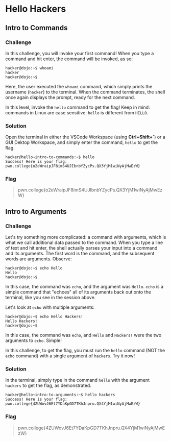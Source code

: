 # Hello Hackers

## Intro to Commands

### Challenge

In this challenge, you will invoke your first command! When you type a command and hit enter, the command will be invoked, as so:

```
hacker@dojo:~$ whoami
hacker
hacker@dojo:~$
```
Here, the user executed the `whoami` command, which simply prints the username (`hacker`) to the terminal. When the command terminates, the shell once again displays the prompt, ready for the next command.

In this level, invoke the `hello` command to get the flag! Keep in mind: commands in Linux are case sensitive: `hello` is different from `HELLO`.

### Solution

Open the terminal in either the VSCode Workspace (using **Ctrl+Shift+\`**) or a GUI Dektop Workspace, and simply enter the command, `hello` to get the flag.   
```
hacker@hello~intro-to-commands:~$ hello
Success! Here is your flag:
pwn.college{o2eWraipJF8imS4UJIbnbYZycPs.QX3YjM1wiNyAjMwEzW}
```

### Flag
> pwn.college{o2eWraipJF8imS4UJIbnbYZycPs.QX3YjM1wiNyAjMwEzW}

## Intro to Arguments

### Challenge

Let's try something more complicated: a command with arguments, which is what we call additional data passed to the command. When you type a line of text and hit enter, the shell actually parses your input into a command and its arguments. The first word is the command, and the subsequent words are arguments. Observe:
```
hacker@dojo:~$ echo Hello
Hello
hacker@dojo:~$
```
In this case, the command was `echo`, and the argument was `Hello`. `echo` is a simple command that "echoes" all of its arguments back out onto the terminal, like you see in the session above.

Let's look at `echo` with multiple arguments:
```
hacker@dojo:~$ echo Hello Hackers!
Hello Hackers!
hacker@dojo:~$
```
In this case, the command was `echo`, and `Hello` and `Hackers!` were the two arguments to `echo`. Simple!

In this challenge, to get the flag, you must run the `hello` command (NOT the `echo` command) with a single argument of `hackers`. Try it now!

### Solution  

In the terminal, simply type in the command `hello` with the argument `hackers` to get the flag, as demonstrated.
```
hacker@hello~intro-to-arguments:~$ hello hackers
Success! Here is your flag:
pwn.college{4ZUWovJ6Et7YDaKpGD7TKhJnpru.QX4YjM1wiNyAjMwEzW}
```

### Flag
> pwn.college{4ZUWovJ6Et7YDaKpGD7TKhJnpru.QX4YjM1wiNyAjMwEzW}